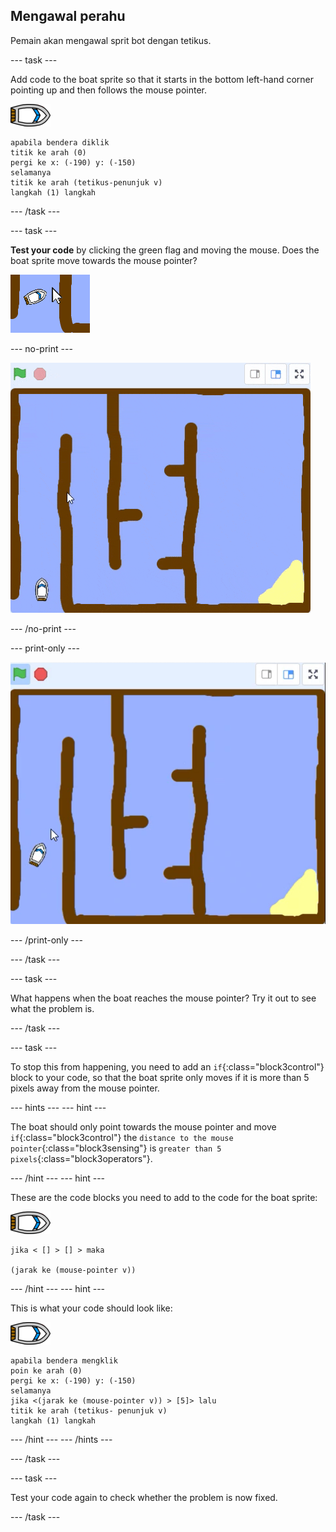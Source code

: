 ## Mengawal perahu

Pemain akan mengawal sprit bot dengan tetikus.

\--- task \---

Add code to the boat sprite so that it starts in the bottom left-hand corner pointing up and then follows the mouse pointer.

![boat-sprite](images/boat_resize.png)

```blocks3
apabila bendera diklik
titik ke arah (0)
pergi ke x: (-190) y: (-150)
selamanya
titik ke arah (tetikus-penunjuk v)
langkah (1) langkah
```

\--- /task \---

\--- task \---

**Test your code** by clicking the green flag and moving the mouse. Does the boat sprite move towards the mouse pointer?

![screenshot](images/boat-mouse.png)

\--- no-print \---

![screenshot](images/boat-pointer-test-anim.gif)

\--- /no-print \---

\--- print-only \---

![screenshot](images/boat-pointer-test-anim.png)

\--- /print-only \---

\--- /task \---

\--- task \---

What happens when the boat reaches the mouse pointer? Try it out to see what the problem is.

\--- /task \---

\--- task \---

To stop this from happening, you need to add an `if`{:class="block3control"} block to your code, so that the boat sprite only moves if it is more than 5 pixels away from the mouse pointer.

\--- hints \--- \--- hint \---

The boat should only point towards the mouse pointer and move `if`{:class="block3control"} the `distance to the mouse pointer`{:class="block3sensing"} is `greater than 5 pixels`{:class="block3operators"}.

\--- /hint \--- \--- hint \---

These are the code blocks you need to add to the code for the boat sprite:

![boat-sprite](images/boat_resize.png)

```blocks3
jika < [] > [] > maka

(jarak ke (mouse-pointer v))
```

\--- /hint \--- \--- hint \---

This is what your code should look like:

![boat-sprite](images/boat_resize.png)

```blocks3
apabila bendera mengklik
poin ke arah (0)
pergi ke x: (-190) y: (-150)
selamanya
jika <(jarak ke (mouse-pointer v)) > [5]> lalu
titik ke arah (tetikus- penunjuk v)
langkah (1) langkah
```

\--- /hint \--- \--- /hints \---

\--- /task \---

\--- task \---

Test your code again to check whether the problem is now fixed.

\--- /task \---